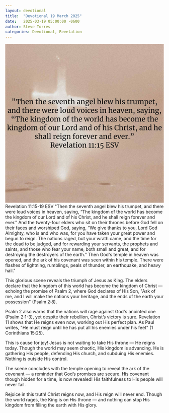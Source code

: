 ```yaml
---
layout: devotional
title:  "Devotional 19 March 2025"
date:   2025-03-19 05:00:00 -0600
author: Steve Torres
categories: Devotional, Revelation
---
```

<img src="https://github.com/ElEsteeb/ElEsteeb.github.io/blob/main/images/devotionals/Rev-11_15.jpg?raw=true" alt="Revelation 11:15.jpg" style="max-width: 100%; height: auto;">

<div class="scripture">
Revelation 11:15-19 ESV  
"Then the seventh angel blew his trumpet, and there were loud voices in heaven, saying, “The kingdom of the world has become the kingdom of our Lord and of his Christ, and he shall reign forever and ever.” And the twenty-four elders who sit on their thrones before God fell on their faces and worshiped God, saying,
“We give thanks to you, Lord God Almighty, who is and who was, for you have taken your great power and begun to reign. The nations raged, but your wrath came, and the time for the dead to be judged, and for rewarding your servants, the prophets and saints, and those who fear your name, both small and great,
and for destroying the destroyers of the earth.” Then God's temple in heaven was opened, and the ark of his covenant was seen within his temple. There were flashes of lightning, rumblings, peals of thunder, an earthquake, and heavy hail."
</div>

This glorious scene reveals the triumph of Jesus as King. The elders declare that the kingdom of this world has become the kingdom of Christ — echoing the promise of Psalm 2, where God declares of His Son, "Ask of me, and I will make the nations your heritage, and the ends of the earth your possession" (Psalm 2:8).

Psalm 2 also warns that the nations will rage against God's anointed one (Psalm 2:1-3), yet despite their rebellion, Christ’s victory is sure. Revelation 11 shows that He reigns even now, working out His perfect plan. As Paul writes, "He must reign until he has put all his enemies under his feet" (1 Corinthians 15:25).

This is cause for joy! Jesus is not waiting to take His throne — He reigns today. Though the world may seem chaotic, His kingdom is advancing. He is gathering His people, defending His church, and subduing His enemies. Nothing is outside His control.

The scene concludes with the temple opening to reveal the ark of the covenant — a reminder that God’s promises are secure. His covenant though hidden for a time, is now revealed! His faithfulness to His people will never fail.

Rejoice in this truth! Christ reigns now, and His reign will never end. Though the world rages, the King is on His throne — and nothing can stop His kingdom from filling the earth with His glory.

